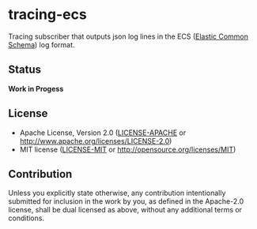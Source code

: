 # tracing-ecs

Tracing subscriber that outputs json log lines in the ECS ([Elastic Common Schema](https://www.elastic.co/guide/en/ecs/current/ecs-reference.html)) log format.

## Status

**Work in Progess**

## License

* Apache License, Version 2.0
   ([LICENSE-APACHE](LICENSE-APACHE) or <http://www.apache.org/licenses/LICENSE-2.0>)
* MIT license
   ([LICENSE-MIT](LICENSE-MIT) or <http://opensource.org/licenses/MIT>)

## Contribution

Unless you explicitly state otherwise, any contribution intentionally submitted
for inclusion in the work by you, as defined in the Apache-2.0 license, shall be
dual licensed as above, without any additional terms or conditions.
